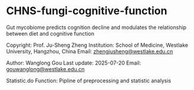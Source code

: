 # CHNS-fungi-cognitive-function
Gut mycobiome predicts cognition decline and modulates the relationship between diet and cognitive function 

Copyright: Prof. Ju-Sheng Zheng Institution: School of Medicine, Westlake University, Hangzhou, China Email: zhengjusheng@westlake.edu.cn

Author: Wanglong Gou Last update: 2025-07-20 Email: gouwanglong@westlake.edu.cn

Statistic.do Function: Pipline of preprocessing and statistic analysis
